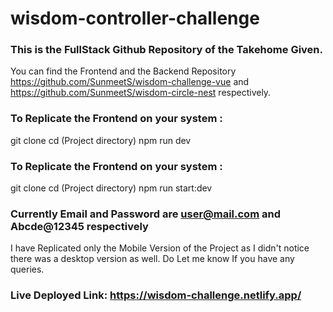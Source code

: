 # wisdom-controller-challenge

### This is the FullStack Github Repository of the Takehome Given.
You can find the Frontend and the Backend Repository https://github.com/SunmeetS/wisdom-challenge-vue and https://github.com/SunmeetS/wisdom-circle-nest respectively. 

### To Replicate the Frontend on your system :

git clone
cd (Project directory)
npm run dev

### To Replicate the Frontend on your system :

git clone
cd (Project directory)
npm run start:dev

### Currently Email and Password are user@mail.com and Abcde@12345 respectively

I have Replicated only the Mobile Version of the Project as I didn't notice there was a desktop version as well. Do Let me know If you have any queries. 

### Live Deployed Link: https://wisdom-challenge.netlify.app/
